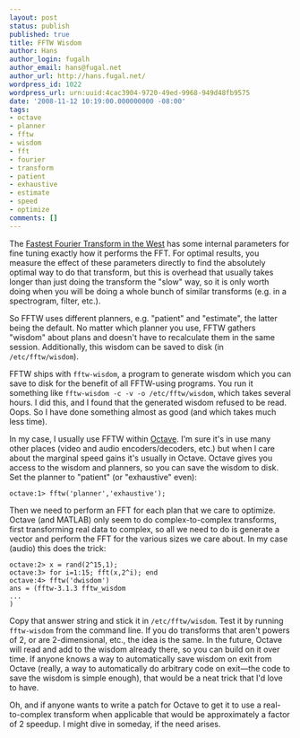 ```yaml
---
layout: post
status: publish
published: true
title: FFTW Wisdom
author: Hans
author_login: fugalh
author_email: hans@fugal.net
author_url: http://hans.fugal.net/
wordpress_id: 1022
wordpress_url: urn:uuid:4cac3904-9720-49ed-9968-949d48fb9575
date: '2008-11-12 10:19:00.000000000 -08:00'
tags:
- octave
- planner
- fftw
- wisdom
- fft
- fourier
- transform
- patient
- exhaustive
- estimate
- speed
- optimize
comments: []
---
```

<p>The <a href="http://fftw.org/">Fastest Fourier Transform in the West</a> has some internal parameters for fine tuning exactly how it performs the FFT. For optimal results, you measure the effect of these parameters directly to find the absolutely optimal way to do that transform, but this is overhead that usually takes longer than just doing the transform the "slow" way, so it is only worth doing when you will be doing a whole bunch of similar transforms (e.g. in a spectrogram, filter, etc.).</p>

<p>So FFTW uses different planners, e.g. "patient" and "estimate", the latter being the default. No matter which planner you use, FFTW gathers "wisdom" about plans and doesn't have to recalculate them in the same session. Additionally, this wisdom can be saved to disk (in <code>/etc/fftw/wisdom</code>).</p>

<p>FFTW ships with <code>fftw-wisdom</code>, a program to generate wisdom which you can save to disk for the benefit of all FFTW-using programs. You run it something like <code>fftw-wisdom -c -v -o /etc/fftw/wisdom</code>, which takes several hours. I did this, and I found that the generated wisdom refused to be read. Oops. So I have done something almost as good (and which takes much less time).</p>

<p>In my case, I usually use FFTW within <a href="http://www.gnu.org/software/octave/">Octave</a>. I'm sure it's in use many other places (video and audio encoders/decoders, etc.) but when I care about the marginal speed gains it's usually in Octave. Octave gives you access to the wisdom and planners, so you can save the wisdom to disk. Set the planner to "patient" (or "exhaustive" even):</p>

<pre><code>octave:1&gt; fftw('planner','exhaustive');
</code></pre>

<p>Then we need to perform an FFT for each plan that we care to optimize. Octave (and MATLAB) only seem to do complex-to-complex transforms, first transforming real data to complex, so all we need to do is generate a vector and perform the FFT for the various sizes we care about. In my case (audio) this does the trick:</p>

<pre><code>octave:2&gt; x = rand(2^15,1);
octave:3&gt; for i=1:15; fft(x,2^i); end
octave:4&gt; fftw('dwisdom')
ans = (fftw-3.1.3 fftw_wisdom
...
)
</code></pre>

<p>Copy that answer string and stick it in <code>/etc/fftw/wisdom</code>. Test it by running <code>fftw-wisdom</code> from the command line. If you do transforms that aren't powers of 2, or are 2-dimensional, etc., the idea is the same. In the future, Octave will read and add to the wisdom already there, so you can build on it over time. If anyone knows a way to automatically save wisdom on exit from Octave (really, a way to automatically do arbitrary code on exit—the code to save the wisdom is simple enough), that would be a neat trick that I'd love to have.</p>

<p>Oh, and if anyone wants to write a patch for Octave to get it to use a real-to-complex transform when applicable that would be approximately a factor of 2 speedup. I might dive in someday, if the need arises.</p>
